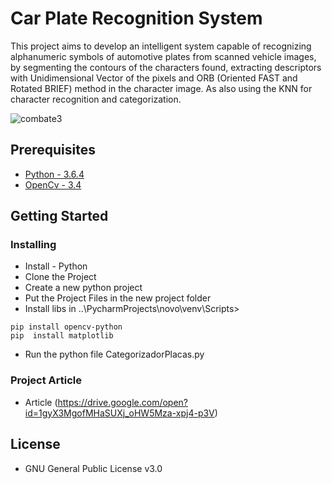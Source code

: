 # Car Plate Recognition System

This project aims to develop an intelligent system capable of recognizing alphanumeric symbols of automotive plates from scanned vehicle images, by segmenting the contours of the characters found, extracting descriptors with Unidimensional Vector of the pixels and 
ORB (Oriented FAST and Rotated BRIEF) method in the character image. As also using the KNN for character recognition and categorization.

<img src="https://image.ibb.co/iuw5sK/plate.png" alt="combate3" border="0" style="text-align:center;">

## Prerequisites

* [Python - 3.6.4](https://www.python.org/ftp/python/3.6.4/python-3.6.4.exe)
* [OpenCv - 3.4](https://opencv.org/)

## Getting Started


### Installing

* Install - Python
* Clone the Project 
* Create a new python project  
* Put the Project Files in the new project folder  
* Install libs in ..\PycharmProjects\novo\venv\Scripts>
```
pip install opencv-python
pip  install matplotlib 
```
* Run the python file CategorizadorPlacas.py

### Project Article 

* Article (https://drive.google.com/open?id=1gyX3MgofMHaSUXj_oHW5Mza-xpj4-p3V)

## License

* GNU General Public License v3.0
